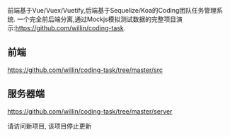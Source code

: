 前端基于Vue/Vuex/Vuetify,后端基于Sequelize/Koa的Coding团队任务管理系统. 一个完全前后端分离,通过Mockjs模拟测试数据的完整项目演示:<https://github.com/willin/coding-task>.

## 前端

<https://github.com/willin/coding-task/tree/master/src>

## 服务器端

<https://github.com/willin/coding-task/tree/master/server>

请访问新项目, 该项目停止更新

